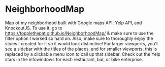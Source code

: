 # NeighborhoodMap
Map of my neighborhood built with Google maps API, Yelp API, and KnockoutJS. To use it, go to https://topplethepat.github.io/NeighborhoodMap/ & make sure to use the filter option I worked so hard on. Also, make sure to thoroughly enjoy the styles I created for it so it would look distinctive! For larger viewports, you'll see a sidebar with the titles of the places, and for smaller viewports, this is replaced by a clickable menu icon to call up that sidebar. Check out the Yelp stars in the infowindows for each restaurant, bar, or bike enterprise.
